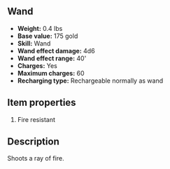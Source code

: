 ## Wand
- **Weight:** 0.4 lbs
- **Base value:** 175 gold
- **Skill:** Wand
- **Wand effect damage:** 4d6
- **Wand effect range:** 40'
- **Charges:** Yes
- **Maximum charges:** 60
- **Recharging type:** Rechargeable normally as wand
## Item properties
1. Fire resistant
## Description
Shoots a ray of fire.
